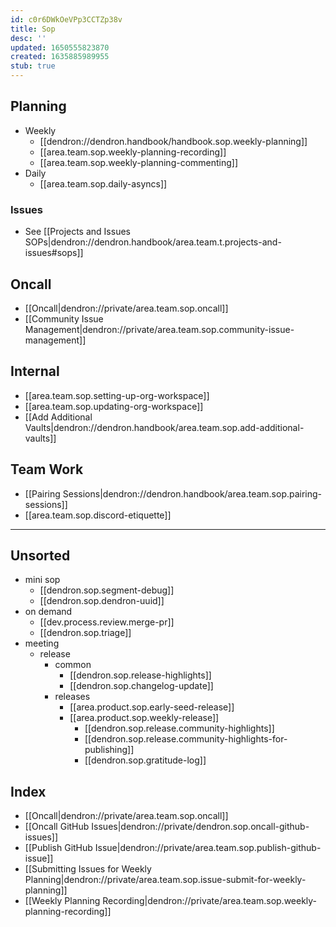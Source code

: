 ```yaml
---
id: c0r6DWkOeVPp3CCTZp38v
title: Sop
desc: ''
updated: 1650555823870
created: 1635885989955
stub: true
---
```



## Planning
- Weekly
    - [[dendron://dendron.handbook/handbook.sop.weekly-planning]]
    - [[area.team.sop.weekly-planning-recording]]
    - [[area.team.sop.weekly-planning-commenting]]
- Daily
    - [[area.team.sop.daily-asyncs]]

### Issues 
- See [[Projects and Issues SOPs|dendron://dendron.handbook/area.team.t.projects-and-issues#sops]]

## Oncall
- [[Oncall|dendron://private/area.team.sop.oncall]]
- [[Community Issue Management|dendron://private/area.team.sop.community-issue-management]]

## Internal
- [[area.team.sop.setting-up-org-workspace]]
- [[area.team.sop.updating-org-workspace]]
- [[Add Additional Vaults|dendron://dendron.handbook/area.team.sop.add-additional-vaults]]

## Team Work
- [[Pairing Sessions|dendron://dendron.handbook/area.team.sop.pairing-sessions]]
- [[area.team.sop.discord-etiquette]]


---

## Unsorted
- mini sop
    - [[dendron.sop.segment-debug]]
    - [[dendron.sop.dendron-uuid]]
- on demand
    - [[dev.process.review.merge-pr]]
    - [[dendron.sop.triage]]
- meeting
    - release
        - common
            - [[dendron.sop.release-highlights]]
            - [[dendron.sop.changelog-update]]
        - releases
            - [[area.product.sop.early-seed-release]]
            - [[area.product.sop.weekly-release]]
                - [[dendron.sop.release.community-highlights]]
                - [[dendron.sop.release.community-highlights-for-publishing]]
                - [[dendron.sop.gratitude-log]]

## Index
- [[Oncall|dendron://private/area.team.sop.oncall]]
- [[Oncall GitHub Issues|dendron://private/dendron.sop.oncall-github-issues]]
- [[Publish GitHub Issue|dendron://private/area.team.sop.publish-github-issue]]
- [[Submitting Issues for Weekly Planning|dendron://private/area.team.sop.issue-submit-for-weekly-planning]]
- [[Weekly Planning Recording|dendron://private/area.team.sop.weekly-planning-recording]]
